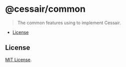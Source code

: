 # @cessair/common
> The common features using to implement Cessair.

- [License](#license)

## License
[MIT License](https://github.com/cessair/cessair/blob/develop/LICENSE).
